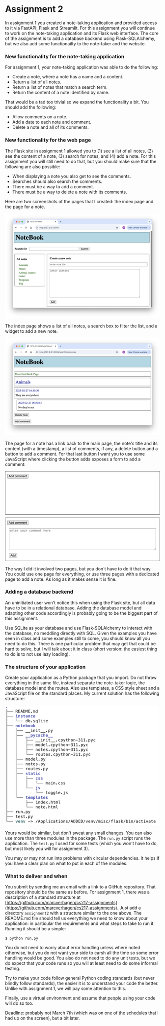 # Assignment 2

In assignment 1 you created a note-taking application and provided access to it via FastAPI, Flask and Streamlit. For this assignment you will continue to work on the note-taking application and its Flask web interface. The core of the assignment is to add a database backend using Flask-SQLAlchemy, but we also add some functionailty to the note-taker and the website. 


### New functionality for the note-taking application

For assignment 1, your note-taking application was able to do the following:

- Create a note, where a note has a name and a content.
- Return a list of all notes.
- Return a list of notes that match a search term.
- Return the content of a note identified by name.

That would be a tad too trivial so we expand the functionality a bit. You should add the following:

- Allow comments on a note.
- Add a date to each note and comment.
- Delete a note and all of its comments.


### New functionality for the web page

The Flask site in assignment 1 allowed you to (1) see a list of all notes, (2) see the content of a note, (3) search for notes, and (4) add a note. For this assignment you will still need to do that, but you should make sure that the following are also possible:

- When displaying a note you also get to see the comments.
- Searches should also search the comments.
- There must be a way to add a comment.
- There must be a way to delete a note with its comments.

Here are two screenshots of the pages that I created: the index page and the page for a note.

<img src="images/a2-notebook1.png">

The index page shows a list of all notes, a search box to filter the list, and a widget to add a new note.

<img src="images/a2-notebook2.png">

The page for a note has a link back to the main page, the note's title and its content (with a timestamp), a list of comments, if any, a delete button and a button to add a comment. For that last button I want you to use some JavaScript where clicking the button adds exposes a form to add a comment: 

<img src="images/a2-add-comment.png" width=600>

The way I did it involved two pages, but you don't have to do it that way. You could use one page for everything, or use three pages with a dedicated page to add a note. As long as it makes sense it is fine.


### Adding a database backend

An uninitiated user won't notice this when using the Flask site, but all data have to be in a relational database. Adding the database model and adapting other code accordingly is probably going to be the biggest part of this assignment.

Use SQLite as your database and use Flask-SQLAlchemy to interact with the database, no meddling directly with SQL. Given the examples you have seen in class and some examples still to come, you should know all you need to 
do this. There is one particular problem that may get that could be hard to solve, but I will talk about it in class (short version: the easiest thing to do is to not use lazy loading).


### The structure of your application

Create your application as a Python package that you import. Do not throw everything in the same file, instead separate the note-taker logic, the database model and the routes. Also use templates, a CSS style sheet and a JavaScript file on the standard places. My current solution has the following structure:

<img src="images/a2-structure.png" width=500>

Yours would be similar, but don't sweat any small changes. You can also use more than three modules in the package. The `run.py` script runs the application. The `test.py` I used for some tests (which you won't have to do, but most likely you will for assignment 3).

You may or may not run into problems with circular dependencies. It helps if you have a clear plan on what to put in each of the modules.


### What to deliver and when

You submit by sending me an email with a link to a GitHub repository. That repository should be the same as before. For assignment 1, there was a description of a standard structure at [https://github.com/marcverhagen/cs217-assignments](https://github.com/marcverhagen/cs217-assignments). Just add a directory `assignment2` with a structure similar to the one above. The README.md file should tell us everything we need to know about your application: in particular the requirements and what steps to take to run it. Running it should be a simple:

```shell
$ python run.py
```

You do not need to worry about error handling unless where noted otherwise, but you do not want your side to carsh all the time so some error handling would be good. You also do not need to do any unit tests, but we do expect that your code runs so you will at least need to do some informal testing.

Try to make your code follow general Python coding standards (but never blindly follow standards), the easier it is to understand your code the better. Unlike with assignment 1, we will pay some attention to this.

Finally, use a virtual environment and assume that people using your code will do so too.

Deadline: probably not March 7th (which was on one of the schedules that I had up on the screen), but a bit later.
